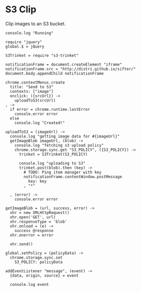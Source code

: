S3 Clip
=======

Clip images to an S3 bucket.

    console.log "Running"

    require "jquery"
    global.$ = jQuery

    S3Trinket = require "s3-trinket"

    notificationFrame = document.createElement "iframe"
    notificationFrame.src = "http://distri.github.io/sifter/"
    document.body.appendChild notificationFrame

    chrome.contextMenus.create
      title: "Send to S3"
      contexts: ["image"]
      onclick: ({srcUrl}) ->
        uploadToS3(srcUrl)
    , ->
      if error = chrome.runtime.lastError
        console.error error
      else
        console.log "Created!"

    uploadToS3 = (imageUrl) ->
      console.log "getting image data for #{imageUrl}"
      getImageBlob imageUrl, (blob) ->
        console.log "fetching s3 upload policy"
        chrome.storage.sync.get "S3_POLICY", ({S3_POLICY}) ->
          trinket = S3Trinket(S3_POLICY)

          console.log "uploading to S3"
          trinket.post(blob).then (key) ->
            # TODO: Ping item manager with key
            notificationFrame.contentWindow.postMessage
              key: key
            , "*"

      , (error) ->
        console.error error

    getImageBlob = (url, success, error) ->
      xhr = new XMLHttpRequest()
      xhr.open('GET', url)
      xhr.responseType = 'blob'
      xhr.onload = (e) ->
        success @response
      xhr.onerror = error

      xhr.send()

    global.setPolicy = (policyData) ->
      chrome.storage.sync.set
        S3_POLICY: policyData

    addEventListener "message", (event) ->
      {data, origin, source} = event

      console.log event
